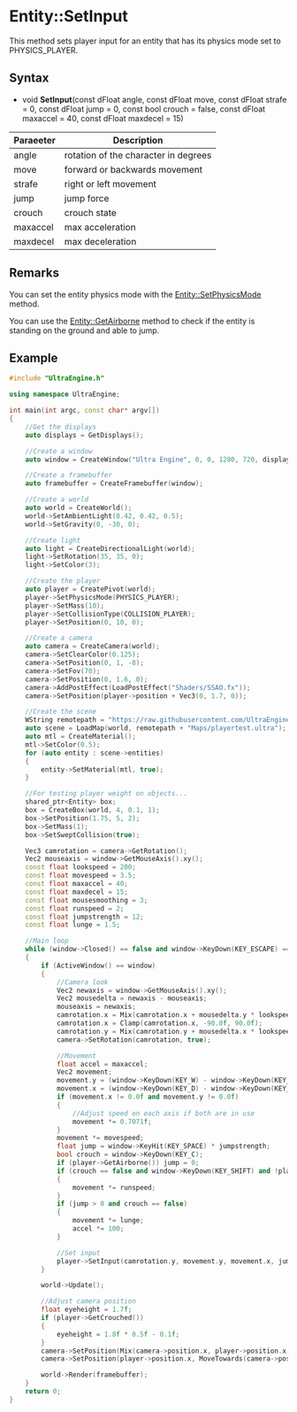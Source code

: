 # Entity::SetInput

This method sets player input for an entity that has its physics mode set to PHYSICS_PLAYER.

## Syntax

- void **SetInput**(const dFloat angle, const dFloat move, const dFloat strafe = 0, const dFloat jump = 0, const bool crouch = false, const dFloat maxaccel = 40, const dFloat maxdecel = 15)

| Paraeeter | Description |
|---|---|
| angle | rotation of the character in degrees |
| move | forward or backwards movement |
| strafe | right or left movement |
| jump | jump force |
| crouch | crouch state |
| maxaccel | max acceleration |
| maxdecel | max deceleration |

## Remarks

You can set the entity physics mode with the [Entity::SetPhysicsMode](Entity_SetPhysicsMode.md) method.

You can use the [Entity::GetAirborne](Entity_GetAirborne.md) method to check if the entity is standing on the ground and able to jump.

## Example

```c++
#include "UltraEngine.h"

using namespace UltraEngine;

int main(int argc, const char* argv[])
{
    //Get the displays
    auto displays = GetDisplays();

    //Create a window
    auto window = CreateWindow("Ultra Engine", 0, 0, 1280, 720, displays[0], WINDOW_CENTER | WINDOW_TITLEBAR);

    //Create a framebuffer
    auto framebuffer = CreateFramebuffer(window);

    //Create a world
    auto world = CreateWorld();    
    world->SetAmbientLight(0.42, 0.42, 0.5);
    world->SetGravity(0, -30, 0);

    //Create light
    auto light = CreateDirectionalLight(world);
    light->SetRotation(35, 35, 0);
    light->SetColor(3);

    //Create the player
    auto player = CreatePivot(world);
    player->SetPhysicsMode(PHYSICS_PLAYER);
    player->SetMass(10);
    player->SetCollisionType(COLLISION_PLAYER);
    player->SetPosition(0, 10, 0);

    //Create a camera    
    auto camera = CreateCamera(world);
    camera->SetClearColor(0.125);
    camera->SetPosition(0, 1, -8);
    camera->SetFov(70);
    camera->SetPosition(0, 1.6, 0);
    camera->AddPostEffect(LoadPostEffect("Shaders/SSAO.fx"));
    camera->SetPosition(player->position + Vec3(0, 1.7, 0));

    //Create the scene
    WString remotepath = "https://raw.githubusercontent.com/UltraEngine/Documentation/master/Assets/";
    auto scene = LoadMap(world, remotepath + "Maps/playertest.ultra");
    auto mtl = CreateMaterial();
    mtl->SetColor(0.5);
    for (auto entity : scene->entities)
    {
        entity->SetMaterial(mtl, true);
    }

    //For testing player weight on objects...
    shared_ptr<Entity> box;
    box = CreateBox(world, 4, 0.1, 1);
    box->SetPosition(1.75, 5, 2);
    box->SetMass(1);
    box->SetSweptCollision(true);

    Vec3 camrotation = camera->GetRotation();
    Vec2 mouseaxis = window->GetMouseAxis().xy();
    const float lookspeed = 200;
    const float movespeed = 3.5;
    const float maxaccel = 40;
    const float maxdecel = 15;
    const float mousesmoothing = 3;
    const float runspeed = 2;
    const float jumpstrength = 12;
    const float lunge = 1.5;

    //Main loop
    while (window->Closed() == false and window->KeyDown(KEY_ESCAPE) == false)
    {
        if (ActiveWindow() == window)
        {
            //Camera look
            Vec2 newaxis = window->GetMouseAxis().xy();
            Vec2 mousedelta = newaxis - mouseaxis;
            mouseaxis = newaxis;
            camrotation.x = Mix(camrotation.x + mousedelta.y * lookspeed, camrotation.x, 1.0f / mousesmoothing);
            camrotation.x = Clamp(camrotation.x, -90.0f, 90.0f);
            camrotation.y = Mix(camrotation.y + mousedelta.x * lookspeed, camrotation.y, 1.0f / mousesmoothing);
            camera->SetRotation(camrotation, true);

            //Movement 
            float accel = maxaccel;
            Vec2 movement;
            movement.y = (window->KeyDown(KEY_W) - window->KeyDown(KEY_S));
            movement.x = (window->KeyDown(KEY_D) - window->KeyDown(KEY_A));
            if (movement.x != 0.0f and movement.y != 0.0f)
            {
                //Adjust speed on each axis if both are in use
                movement *= 0.7071f;
            }
            movement *= movespeed;
            float jump = window->KeyHit(KEY_SPACE) * jumpstrength;
            bool crouch = window->KeyDown(KEY_C);
            if (player->GetAirborne()) jump = 0;
            if (crouch == false and window->KeyDown(KEY_SHIFT) and !player->GetAirborne())
            {
                movement *= runspeed;
            }
            if (jump > 0 and crouch == false)
            {
                movement *= lunge;
                accel *= 100;
            }

            //Set input
            player->SetInput(camrotation.y, movement.y, movement.x, jump, crouch, accel, maxdecel);
        }

        world->Update();

        //Adjust camera position
        float eyeheight = 1.7f;
        if (player->GetCrouched())
        {
            eyeheight = 1.8f * 0.5f - 0.1f;
        }
        camera->SetPosition(Mix(camera->position.x, player->position.x, 0.5f), MoveTowards(camera->position.y, player->position.y + eyeheight, 0.1f), Mix(camera->position.z, player->position.z, 0.5f));
        camera->SetPosition(player->position.x, MoveTowards(camera->position.y, player->position.y + eyeheight, 0.1f), camera->position.z);

        world->Render(framebuffer);
    }
    return 0;
}
```
